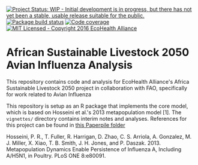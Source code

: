 [![Project Status: WIP - Initial development is in progress, but there has not yet been a stable, usable release suitable for the public.](http://www.repostatus.org/badges/latest/wip.svg)](http://www.repostatus.org/#wip) [![Package build status](https://travis-ci.org/ecohealthalliance/metaflu.svg?branch=master)](https://travis-ci.org/ecohealthalliance/metaflu) [![Code coverage](https://codecov.io/github/ecohealthalliance/metaflu/coverage.svg?branch=master)](https://codecov.io/github/ecohealthalliance/metaflu?branch=master) [![MIT Licensed - Copyright 2016 EcoHealth Alliance](https://img.shields.io/badge/license-MIT-blue.svg)](https://badges.mit-license.org/)

<!-- README.md is generated from README.Rmd. Please edit that file -->
African Sustainable Livestock 2050 Avian Influenza Analysis
===========================================================

This repository contains code and analysis for EcoHealth Alliance's Africa Sustainable Livestock 2050 project in collaboration with FAO, specifically for work related to Avian Influenza

This repository is setup as an R package that implements the core model, which is based on Hosseini et al.'s 2013 metapopulation model \[1\]. The `vignettes/` directory contains interim notes and analyses. References for this project can be found in [this Paperpile folder](https://paperpile.com/shared/NmMQtu)

Hosseini, P. R., T. Fuller, R. Harrigan, D. Zhao, C. S. Arriola, A. Gonzalez, M. J. Miller, X. Xiao, T. B. Smith, J. H. Jones, and P. Daszak. 2013. Metapopulation Dynamics Enable Persistence of Influenza A, Including A/H5N1, in Poultry. PLoS ONE 8:e80091.
